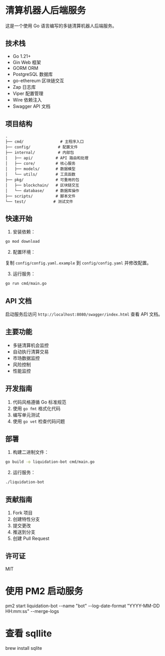# 清算机器人后端服务

这是一个使用 Go 语言编写的多链清算机器人后端服务。

## 技术栈

- Go 1.21+
- Gin Web 框架
- GORM ORM
- PostgreSQL 数据库
- go-ethereum 区块链交互
- Zap 日志库
- Viper 配置管理
- Wire 依赖注入
- Swagger API 文档

## 项目结构

```
.
├── cmd/                # 主程序入口
├── config/            # 配置文件
├── internal/          # 内部包
│   ├── api/          # API 路由和处理
│   ├── core/         # 核心服务
│   ├── models/       # 数据模型
│   └── utils/        # 工具函数
├── pkg/              # 可重用的包
│   ├── blockchain/   # 区块链交互
│   └── database/     # 数据库操作
├── scripts/          # 脚本文件
└── test/            # 测试文件
```

## 快速开始

1. 安装依赖：

```bash
go mod download
```

2. 配置环境：

复制 `config/config.yaml.example` 到 `config/config.yaml` 并修改配置。

3. 运行服务：

```bash
go run cmd/main.go
```

## API 文档

启动服务后访问 `http://localhost:8080/swagger/index.html` 查看 API 文档。

## 主要功能

- 多链清算机会监控
- 自动执行清算交易
- 市场数据监控
- 风险控制
- 性能监控

## 开发指南

1. 代码风格遵循 Go 标准规范
2. 使用 `go fmt` 格式化代码
3. 编写单元测试
4. 使用 `go vet` 检查代码问题

## 部署

1. 构建二进制文件：

```bash
go build -o liquidation-bot cmd/main.go
```

2. 运行服务：

```bash
./liquidation-bot
```

## 贡献指南

1. Fork 项目
2. 创建特性分支
3. 提交更改
4. 推送到分支
5. 创建 Pull Request

## 许可证

MIT 

# 使用 PM2 启动服务
pm2 start liquidation-bot --name "bot" --log-date-format "YYYY-MM-DD HH:mm:ss" --merge-logs

# 查看 sqllite
brew install sqlite